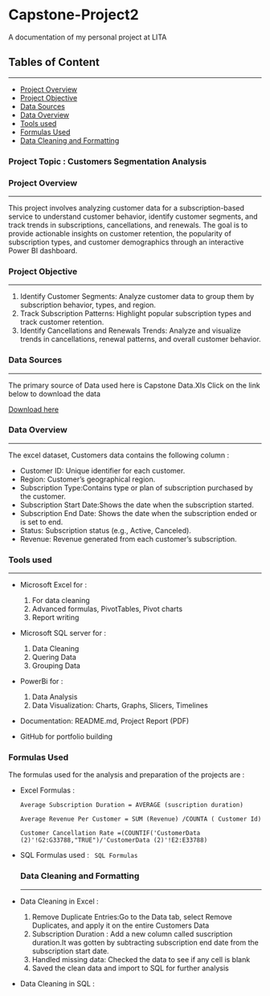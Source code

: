 # Capstone-Project2
A documentation of my personal project at LITA 

## Tables of Content
---
  - [Project Overview](#project-overview)
  - [Project Objective](#project-objective)
  - [Data Sources](#data-sources)
  - [Data Overview](#data-overview)
  - [Tools used](#tools-used)
  - [Formulas Used](#formulas-used)
  - [Data Cleaning and Formatting](#data-cleaning-and-formatting)


### Project Topic : Customers Segmentation Analysis

### Project Overview 
---
This project involves analyzing customer data for a subscription-based service to understand customer behavior, identify customer segments, and track trends in subscriptions, cancellations, and renewals. The goal is to provide actionable insights on customer retention, the popularity of subscription types, and customer demographics through an interactive Power BI dashboard.

### Project Objective 
---
 1. Identify Customer Segments: Analyze customer data to group them by subscription behavior, types, and region.
 2. Track Subscription Patterns: Highlight popular subscription types and track customer retention.
 3. Identify Cancellations and Renewals Trends: Analyze and visualize trends in cancellations, renewal patterns, and overall customer behavior.

### Data Sources 
---
The primary source of Data used here is Capstone Data.Xls
Click on the link below to download the data

[Download here](https://drive.google.com/drive/folders/1bua5YtNOHzLaDZj8149WooEuTATttp4_)

### Data Overview 
---
The excel dataset, Customers data contains the following column :
 - Customer ID: Unique identifier for each customer.
 - Region: Customer’s geographical region.
 - Subscription Type:Contains type or plan of subscription purchased by the customer.
 - Subscription Start Date:Shows the date when the subscription started.
 - Subscription End Date: Shows the date when the subscription ended or is set to end.
 - Status: Subscription status (e.g., Active, Canceled).
 - Revenue: Revenue generated from each customer’s subscription.

### Tools used
---
 - Microsoft Excel for :
   1. For data cleaning
   2.  Advanced formulas, PivotTables, Pivot charts
   3.  Report writing
      
 - Microsoft SQL server for :
   1. Data Cleaning
   2. Quering Data
   3. Grouping Data
- PowerBi for :
  1. Data Analysis
  2. Data Visualization: Charts, Graphs, Slicers, Timelines
  
 - Documentation: README.md, Project Report (PDF)
 - GitHub for portfolio building

### Formulas Used 
The formulas used for the analysis and preparation of the projects are :
 - Excel Formulas :
   ``` Excel formula
   Average Subscription Duration = AVERAGE (suscription duration)
   
   Average Revenue Per Customer = SUM (Revenue) /COUNTA ( Customer Id)
   
   Customer Cancellation Rate =(COUNTIF('CustomerData (2)'!G2:G33788,"TRUE")/'CustomerData (2)'!E2:E33788)
   ```
 - SQL Formulas used :
    ``` SQL Formulas```

   ### Data Cleaning and Formatting
   ---
  - Data Cleaning in Excel :
     1. Remove Duplicate Entries:Go to the Data tab, select Remove Duplicates, and apply it on the entire Customers Data
     2. Subscription Duration : Add a new column called suscription duration.It was gotten by subtracting subscription end date from the subscription start date.
     3. Handled missing data: Checked the data to see if any cell is blank
     4. Saved the clean data and import to SQL for further analysis
      
  - Data Cleaning in SQL :




